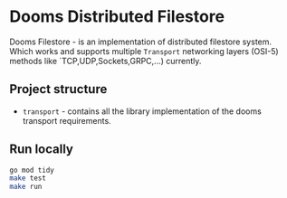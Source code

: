 # Dooms Distributed Filestore

Dooms Filestore - is an implementation of distributed filestore system. Which works and supports multiple `Transport` networking layers (OSI-5) methods like `TCP,UDP,Sockets,GRPC,...) currently.

## Project structure

- `transport` - contains all the library implementation of the dooms transport requirements.

## Run locally

```bash
go mod tidy
make test
make run
```
